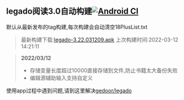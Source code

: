 ## legado阅读3.0自动构建[![Android CI](https://github.com/10bits/gedoor-Build/workflows/Android%20CI/badge.svg)](https://github.com/10bits/gedoor-Build/actions)

默认从最新发布的tag构建,每次构建会自动清空18PlusList.txt

> 最新构建下载:[legado-3.22.031209.apk](https://github.com/xianum/gedoor-Build/releases/download/legado-3.22.031209/legado-3.22.031209.apk) 上次构建时间:2022-03-12 14:21:11
<!--start-->
> **2022/03/12**
> 
> * 存储变量长度超过10000直接存储到文件,防止书籍太大备份失败
> * 编辑源辅助输入支持自定义
<!--end-->
  
使用app过程中遇到问题,请到这里解决[gedoor/legado](https://github.com/gedoor/legado/issues)

